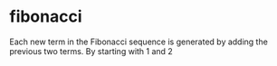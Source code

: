 # fibonacci
Each new term in the Fibonacci sequence is generated by adding the previous two terms. By starting with 1 and 2
